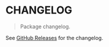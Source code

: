 # CHANGELOG

> Package changelog.

See [GitHub Releases](https://github.com/stdlib-js/math-base-special-erfinv/releases) for the changelog.